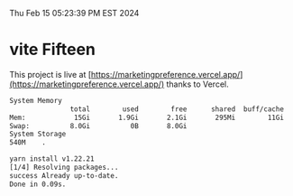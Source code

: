 Thu Feb 15 05:23:39 PM EST 2024

# vite Fifteen


This project is live at [https://marketingpreference.vercel.app/](https://marketingpreference.vercel.app/) thanks to Vercel.

```bash
System Memory
               total        used        free      shared  buff/cache   available
Mem:            15Gi       1.9Gi       2.1Gi       295Mi        11Gi        13Gi
Swap:          8.0Gi          0B       8.0Gi
System Storage
540M	.
```
```bash
yarn install v1.22.21
[1/4] Resolving packages...
success Already up-to-date.
Done in 0.09s.
```
